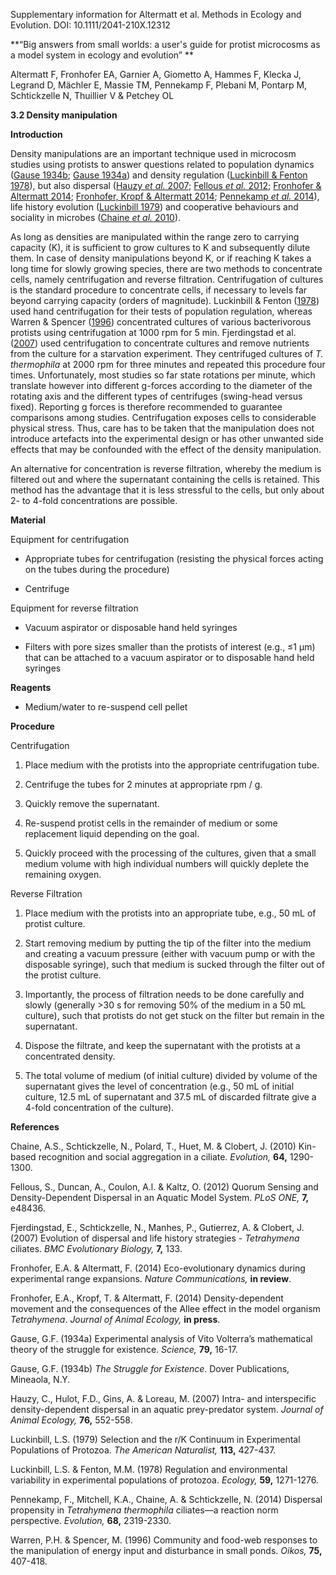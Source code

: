 Supplementary information for Altermatt et al. Methods in Ecology and Evolution. DOI: 10.1111/2041-210X.12312

**“Big answers from small worlds: a user's guide for protist microcosms as a model system in ecology and evolution” **

Altermatt F, Fronhofer EA, Garnier A, Giometto A, Hammes F, Klecka J, Legrand D, Mächler E, Massie TM, Pennekamp F, Plebani M, Pontarp M, Schtickzelle N, Thuillier V & Petchey OL

**3.2 Density manipulation**

**Introduction**

Density manipulations are an important technique used in microcosm studies using protists to answer questions related to population dynamics ([Gause 1934b](#_ENREF_7); [Gause 1934a](#_ENREF_6)) and density regulation ([Luckinbill & Fenton 1978](#_ENREF_10)), but also dispersal ([Hauzy *et al.* 2007](#_ENREF_8); [Fellous *et al.* 2012](#_ENREF_2); [Fronhofer & Altermatt 2014](#_ENREF_4); [Fronhofer, Kropf & Altermatt 2014](#_ENREF_5); [Pennekamp *et al.* 2014](#_ENREF_11)), life history evolution ([Luckinbill 1979](#_ENREF_9)) and cooperative behaviours and sociality in microbes ([Chaine *et al.* 2010](#_ENREF_1)).

As long as densities are manipulated within the range zero to carrying capacity (K), it is sufficient to grow cultures to K and subsequently dilute them. In case of density manipulations beyond K, or if reaching K takes a long time for slowly growing species, there are two methods to concentrate cells, namely centrifugation and reverse filtration. Centrifugation of cultures is the standard procedure to concentrate cells, if necessary to levels far beyond carrying capacity (orders of magnitude). Luckinbill & Fenton ([1978](#_ENREF_10)) used hand centrifugation for their tests of population regulation, whereas Warren & Spencer ([1996](#_ENREF_12)) concentrated cultures of various bacterivorous protists using centrifugation at 1000 rpm for 5 min. Fjerdingstad et al. ([2007](#_ENREF_3)) used centrifugation to concentrate cultures and remove nutrients from the culture for a starvation experiment. They centrifuged cultures of *T. thermophila* at 2000 rpm for three minutes and repeated this procedure four times. Unfortunately, most studies so far state rotations per minute, which translate however into different g-forces according to the diameter of the rotating axis and the different types of centrifuges (swing-head versus fixed). Reporting g forces is therefore recommended to guarantee comparisons among studies. Centrifugation exposes cells to considerable physical stress. Thus, care has to be taken that the manipulation does not introduce artefacts into the experimental design or has other unwanted side effects that may be confounded with the effect of the density manipulation.

An alternative for concentration is reverse filtration, whereby the medium is filtered out and where the supernatant containing the cells is retained. This method has the advantage that it is less stressful to the cells, but only about 2- to 4-fold concentrations are possible.

**Material**

Equipment for centrifugation

-   Appropriate tubes for centrifugation (resisting the physical forces acting on the tubes during the procedure)

-   Centrifuge

Equipment for reverse filtration

-   Vacuum aspirator or disposable hand held syringes

-   Filters with pore sizes smaller than the protists of interest (e.g., ≤1 µm) that can be attached to a vacuum aspirator or to disposable hand held syringes

**Reagents**

-   Medium/water to re-suspend cell pellet

**Procedure**

Centrifugation

1.  Place medium with the protists into the appropriate centrifugation tube.

2.  Centrifuge the tubes for 2 minutes at appropriate rpm / g.

3.  Quickly remove the supernatant.

4.  Re-suspend protist cells in the remainder of medium or some replacement liquid depending on the goal.

5.  Quickly proceed with the processing of the cultures, given that a small medium volume with high individual numbers will quickly deplete the remaining oxygen.

Reverse Filtration

1.  Place medium with the protists into an appropriate tube, e.g., 50 mL of protist culture.

2.  Start removing medium by putting the tip of the filter into the medium and creating a vacuum pressure (either with vacuum pump or with the disposable syringe), such that medium is sucked through the filter out of the protist culture.

3.  Importantly, the process of filtration needs to be done carefully and slowly (generally \>30 s for removing 50% of the medium in a 50 mL culture), such that protists do not get stuck on the filter but remain in the supernatant.

4.  Dispose the filtrate, and keep the supernatant with the protists at a concentrated density.

5.  The total volume of medium (of initial culture) divided by volume of the supernatant gives the level of concentration (e.g., 50 mL of initial culture, 12.5 mL of supernatant and 37.5 mL of discarded filtrate give a 4-fold concentration of the culture).

**References**

<span id="_ENREF_1" class="anchor"></span>Chaine, A.S., Schtickzelle, N., Polard, T., Huet, M. & Clobert, J. (2010) Kin-based recognition and social aggregation in a ciliate. *Evolution,* **64,** 1290-1300.

<span id="_ENREF_2" class="anchor"></span>Fellous, S., Duncan, A., Coulon, A.l. & Kaltz, O. (2012) Quorum Sensing and Density-Dependent Dispersal in an Aquatic Model System. *PLoS ONE,* **7,** e48436.

<span id="_ENREF_3" class="anchor"></span>Fjerdingstad, E., Schtickzelle, N., Manhes, P., Gutierrez, A. & Clobert, J. (2007) Evolution of dispersal and life history strategies - *Tetrahymena* ciliates. *BMC Evolutionary Biology,* **7,** 133.

<span id="_ENREF_4" class="anchor"></span>Fronhofer, E.A. & Altermatt, F. (2014) Eco-evolutionary dynamics during experimental range expansions. *Nature Communications,* **in review**.

<span id="_ENREF_5" class="anchor"></span>Fronhofer, E.A., Kropf, T. & Altermatt, F. (2014) Density-dependent movement and the consequences of the Allee effect in the model organism *Tetrahymena*. *Journal of Animal Ecology,* **in press**.

<span id="_ENREF_6" class="anchor"></span>Gause, G.F. (1934a) Experimental analysis of Vito Volterra’s mathematical theory of the struggle for existence. *Science,* **79,** 16-17.

<span id="_ENREF_7" class="anchor"></span>Gause, G.F. (1934b) *The Struggle for Existence*. Dover Publications, Mineaola, N.Y.

<span id="_ENREF_8" class="anchor"></span>Hauzy, C., Hulot, F.D., Gins, A. & Loreau, M. (2007) Intra- and interspecific density-dependent dispersal in an aquatic prey-predator system. *Journal of Animal Ecology,* **76,** 552-558.

<span id="_ENREF_9" class="anchor"></span>Luckinbill, L.S. (1979) Selection and the r/K Continuum in Experimental Populations of Protozoa. *The American Naturalist,* **113,** 427-437.

<span id="_ENREF_10" class="anchor"></span>Luckinbill, L.S. & Fenton, M.M. (1978) Regulation and environmental variability in experimental populations of protozoa. *Ecology,* **59,** 1271-1276.

<span id="_ENREF_11" class="anchor"></span>Pennekamp, F., Mitchell, K.A., Chaine, A. & Schtickzelle, N. (2014) Dispersal propensity in *Tetrahymena* *thermophila* ciliates—a reaction norm perspective. *Evolution,* **68,** 2319-2330.

<span id="_ENREF_12" class="anchor"></span>Warren, P.H. & Spencer, M. (1996) Community and food-web responses to the manipulation of energy input and disturbance in small ponds. *Oikos,* **75,** 407-418.
